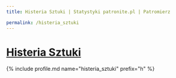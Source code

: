 ```yaml
---
title: Histeria Sztuki | Statystyki patronite.pl | Patromierz

permalink: /histeria_sztuki
---
```


# [Histeria Sztuki](https://patronite.pl/histeria_sztuki)

{% include profile.md name="histeria_sztuki" prefix="h" %}

